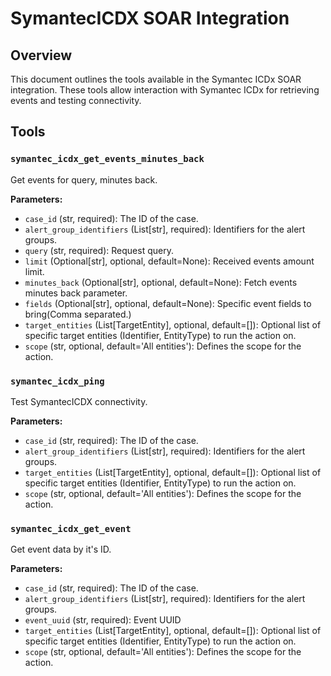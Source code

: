 # SymantecICDX SOAR Integration

## Overview
This document outlines the tools available in the Symantec ICDx SOAR integration. These tools allow interaction with Symantec ICDx for retrieving events and testing connectivity.

## Tools

### `symantec_icdx_get_events_minutes_back`
Get events for query, minutes back.

**Parameters:**
*   `case_id` (str, required): The ID of the case.
*   `alert_group_identifiers` (List[str], required): Identifiers for the alert groups.
*   `query` (str, required): Request query.
*   `limit` (Optional[str], optional, default=None): Received events amount limit.
*   `minutes_back` (Optional[str], optional, default=None): Fetch events minutes back parameter.
*   `fields` (Optional[str], optional, default=None): Specific event fields to bring(Comma separated.)
*   `target_entities` (List[TargetEntity], optional, default=[]): Optional list of specific target entities (Identifier, EntityType) to run the action on.
*   `scope` (str, optional, default='All entities'): Defines the scope for the action.

### `symantec_icdx_ping`
Test SymantecICDX connectivity.

**Parameters:**
*   `case_id` (str, required): The ID of the case.
*   `alert_group_identifiers` (List[str], required): Identifiers for the alert groups.
*   `target_entities` (List[TargetEntity], optional, default=[]): Optional list of specific target entities (Identifier, EntityType) to run the action on.
*   `scope` (str, optional, default='All entities'): Defines the scope for the action.

### `symantec_icdx_get_event`
Get event data by it's ID.

**Parameters:**
*   `case_id` (str, required): The ID of the case.
*   `alert_group_identifiers` (List[str], required): Identifiers for the alert groups.
*   `event_uuid` (str, required): Event UUID
*   `target_entities` (List[TargetEntity], optional, default=[]): Optional list of specific target entities (Identifier, EntityType) to run the action on.
*   `scope` (str, optional, default='All entities'): Defines the scope for the action.
